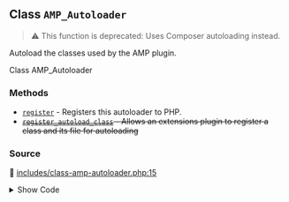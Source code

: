 ## Class `AMP_Autoloader`

> :warning: This function is deprecated: Uses Composer autoloading instead.

Autoload the classes used by the AMP plugin.

Class AMP_Autoloader

### Methods

* [`register`](../method/AMP_Autoloader/register.md) - Registers this autoloader to PHP.
* ~~[`register_autoload_class`](../method/AMP_Autoloader/register_autoload_class.md) - Allows an extensions plugin to register a class and its file for autoloading~~
### Source

:link: [includes/class-amp-autoloader.php:15](../../includes/class-amp-autoloader.php#L15-L49)

<details>
<summary>Show Code</summary>

```php
class AMP_Autoloader {
	/**
	 * Is registered.
	 *
	 * @var bool
	 */
	public static $is_registered = false;

	/**
	 * Registers this autoloader to PHP.
	 *
	 * @since 0.6
	 *
	 * Called at the end of this file; calling a second time has no effect.
	 */
	public static function register() {
		_deprecated_function( 'AMP_Autoloader::register', '1.5', 'Autoloading is done through Composer.' );
	}

	/**
	 * Allows an extensions plugin to register a class and its file for autoloading
	 *
	 * phpcs:disable VariableAnalysis.CodeAnalysis.VariableAnalysis.UnusedVariable
	 *
	 * @since 0.6
	 *
	 * @deprecated Autoloading works via Composer. Extensions need to use their own mechanism.
	 *
	 * @param string $class_name Full classname (include namespace if applicable).
	 * @param string $filepath   Absolute filepath to class file, including .php extension.
	 */
	public static function register_autoload_class( $class_name, $filepath ) {
		_deprecated_function( 'AMP_Autoloader::register_autoload_class', '1.5', 'Use Composer or custom autoloader in extensions.' );
	}
}
```

</details>
